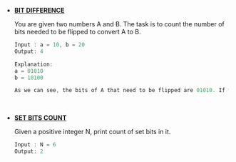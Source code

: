* __[BIT DIFFERENCE](https://github.com/ashish25-bit/data-structure-algorithms/blob/master/Bit-Manipulation/Bit-Difference.js)__

    You are given two numbers A and B. The task is to count the number of bits needed to be flipped to convert A to B.

    ```CPP
    Input : a = 10, b = 20
    Output: 4

    Explanation: 
    a = 01010
    b = 10100

    As we can see, the bits of A that need to be flipped are 01010. If we flip these bits, we get 10100, which is B.
    ```
<br>

* __[SET BITS COUNT](https://github.com/ashish25-bit/data-structure-algorithms/blob/master/Bit-Manipulation/Set-Bits-Count.cpp)__

    Given a positive integer N, print count of set bits in it. 

    ```CPP
    Input : N = 6
    Output: 2
    ```
<br>